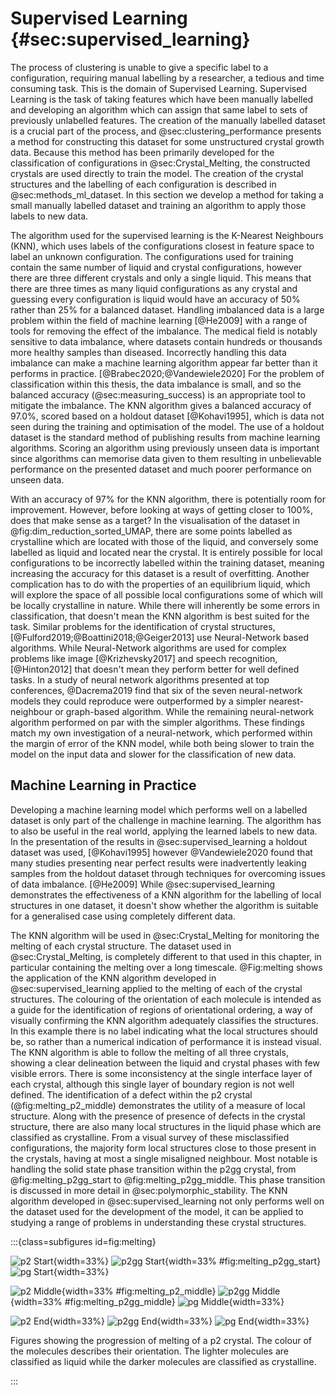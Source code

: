 # Supervised Learning {#sec:supervised_learning}

The process of clustering is unable to give a specific label to a configuration,
requiring manual labelling by a researcher,
a tedious and time consuming task.
This is the domain of Supervised Learning.
Supervised Learning is the task of taking features
which have been manually labelled
and developing an algorithm which can assign that same label
to sets of previously unlabelled features.
The creation of the manually labelled dataset
is a crucial part of the process,
and @sec:clustering_performance presents a method
for constructing this dataset for some unstructured crystal growth data.
Because this method has been primarily developed
for the classification of configurations in @sec:Crystal_Melting,
the constructed crystals are used directly to train the model.
The creation of the crystal structures and
the labelling of each configuration is described in @sec:methods_ml_dataset.
In this section we develop a method
for taking a small manually labelled dataset
and training an algorithm to apply those labels to new data.

The algorithm used for the supervised learning is
the K-Nearest Neighbours (KNN),
which uses labels of the configurations closest in feature space
to label an unknown configuration.
The configurations used for training contain
the same number of liquid and crystal configurations,
however there are three different crystals and only a single liquid.
This means that there are three times as many liquid configurations as any crystal
and guessing every configuration is liquid would have an accuracy of 50%
rather than 25% for a balanced dataset.
Handling imbalanced data is a large problem within the field of machine learning [@He2009]
with a range of tools for removing the effect of the imbalance.
The medical field is notably sensitive to data imbalance,
where datasets contain hundreds or thousands more healthy samples than diseased.
Incorrectly handling this data imbalance
can make a machine learning algorithm appear far better than
it performs in practice. [@Brabec2020;@Vandewiele2020]
For the problem of classification within this thesis,
the data imbalance is small,
and so the balanced accuracy (@sec:measuring_success)
is an appropriate tool to mitigate the imbalance.
The KNN algorithm gives a balanced accuracy of 97.0%,
scored based on a holdout dataset [@Kohavi1995],
which is data not seen during the training and optimisation of the model.
The use of a holdout dataset
is the standard method of publishing results from machine learning algorithms.
Scoring an algorithm using previously unseen data
is important since algorithms can memorise data given to them
resulting in unbelievable performance on the presented dataset
and much poorer performance on unseen data.

With an accuracy of 97% for the KNN algorithm,
there is potentially room for improvement.
However, before looking at ways of getting closer to 100%,
does that make sense as a target?
In the visualisation of the dataset in @fig:dim_reduction_sorted_UMAP,
there are some points labelled as crystalline
which are located with those of the liquid,
and conversely some labelled as liquid and located near the crystal.
It is entirely possible for local configurations
to be incorrectly labelled within the training dataset,
meaning increasing the accuracy for this dataset is a result of overfitting.
Another complication has to do with the properties of an equilibrium liquid,
which will explore the space of all possible local configurations
some of which will be locally crystalline in nature.
While there will inherently be some errors in classification,
that doesn't mean the KNN algorithm is best suited for the task.
Similar problems for the identification of crystal structures,[@Fulford2019;@Boattini2018;@Geiger2013]
use Neural-Network based algorithms.
While Neural-Network algorithms are used for complex problems
like image [@Krizhevsky2017] and speech recognition, [@Hinton2012]
that doesn't mean they perform better for well defined tasks.
In a study of neural network algorithms presented at top conferences,
@Dacrema2019 find that six of the seven neural-network models they could reproduce
were outperformed by a simpler nearest-neighbour or graph-based algorithm.
While the remaining neural-network algorithm performed on par with the simpler algorithms.
These findings match my own investigation of a neural-network,
which performed within the margin of error of the KNN model,
while both being slower to train the model on the input data
and slower for the classification of new data.

## Machine Learning in Practice

Developing a machine learning model which performs well
on a labelled dataset
is only part of the challenge in machine learning.
The algorithm has to also be useful in the real world,
applying the learned labels to new data.
In the presentation of the results in @sec:supervised_learning
a holdout dataset was used, [@Kohavi1995]
however @Vandewiele2020 found that
many studies presenting near perfect results
were inadvertently leaking samples from the holdout dataset
through techniques for overcoming issues of data imbalance. [@He2009]
While @sec:supervised_learning demonstrates
the effectiveness of a KNN algorithm
for the labelling of local structures in one dataset,
it doesn't show whether the algorithm is suitable
for a generalised case using completely different data.

The KNN algorithm will be used in @sec:Crystal_Melting
for monitoring the melting of each crystal structure.
The dataset used in @sec:Crystal_Melting,
is completely different to that used in this chapter,
in particular containing the melting over a long timescale.
@Fig:melting shows the application of the KNN algorithm
developed in @sec:supervised_learning applied to
the melting of each of the crystal structures.
The colouring of the orientation of each molecule
is intended as a guide
for the identification of regions of orientational ordering,
a way of visually confirming the KNN algorithm
adequately classifies the structures.
In this example there is no label indicating
what the local structures should be,
so rather than a numerical indication of performance
it is instead visual.
The KNN algorithm is able to follow the melting of all three crystals,
showing a clear delineation between
the liquid and crystal phases with few visible errors.
There is some inconsistency at the single interface layer of each crystal,
although this single layer of boundary region is not well defined.
The identification of a defect within the p2 crystal (@fig:melting_p2_middle)
demonstrates the utility of a measure of local structure.
Along with the presence of presence of defects in the crystal structure,
there are also many local structures in the liquid phase
which are classified as crystalline.
From a visual survey of these misclassified configurations,
the majority form local structures close to those present in the crystals,
having at most a single misaligned neighbour.
Most notable
is handling the solid state phase transition within the p2gg crystal,
from @fig:melting_p2gg_start to @fig:melting_p2gg_middle.
This phase transition is discussed in more detail in @sec:polymorphic_stability.
The KNN algorithm developed in @sec:supervised_learning not only performs well
on the dataset used for the development of the model,
it can be applied to studying a range of problems
in understanding these crystal structures.

:::{class=subfigures id=fig:melting}

![p2 Start](../Projects/Crystal_Melting/figures/ml_demo_trimer_p2_9.svg){width=33%}
![p2gg Start](../Projects/Crystal_Melting/figures/ml_demo_trimer_p2gg_9.svg){width=33% #fig:melting_p2gg_start}
![pg Start](../Projects/Crystal_Melting/figures/ml_demo_trimer_pg_9.svg){width=33%}

![p2 Middle](../Projects/Crystal_Melting/figures/ml_demo_trimer_p2_1499.svg){width=33% #fig:melting_p2_middle}
![p2gg Middle](../Projects/Crystal_Melting/figures/ml_demo_trimer_p2gg_1499.svg){width=33% #fig:melting_p2gg_middle}
![pg Middle](../Projects/Crystal_Melting/figures/ml_demo_trimer_pg_1499.svg){width=33%}

![p2 End](../Projects/Crystal_Melting/figures/ml_demo_trimer_p2_2999.svg){width=33%}
![p2gg End](../Projects/Crystal_Melting/figures/ml_demo_trimer_p2gg_2999.svg){width=33%}
![pg End](../Projects/Crystal_Melting/figures/ml_demo_trimer_pg_2999.svg){width=33%}

Figures showing the progression of melting of a p2 crystal.
The colour of the molecules describes their orientation.
The lighter molecules are classified as liquid while
the darker molecules are classified as crystalline.

:::
